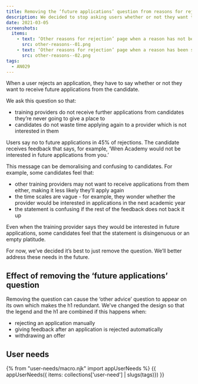 ```yaml
---
title: Removing the ‘future applications’ question from reasons for rejection
description: We decided to stop asking users whether or not they want to receive future applications from the candidate
date: 2021-03-05
screenshots:
  items:
    - text: ‘Other reasons for rejection’ page when a reason has not been selected on the previous page
      src: other-reasons--01.png
    - text: ‘Other reasons for rejection’ page when a reason has been selected on the previous page
      src: other-reasons--02.png
tags:
  - AN029
---
```


When a user rejects an application, they have to say whether or not they want to receive future applications from the candidate.

We ask this question so that:

- training providers do not receive further applications from candidates they’re never going to give a place to
- candidates do not waste time applying again to a provider which is not interested in them

Users say no to future applications in 45% of rejections. The candidate receives feedback that says, for example, ‘Wren Academy would not be interested in future applications from you.’

This message can be demoralising and confusing to candidates.  For example, some candidates feel that:

- other training providers may not want to receive applications from them either, making it less likely they’ll apply again
- the time scales are vague - for example, they wonder whether the provider would be interested in applications in the next academic year
- the statement is confusing if the rest of the feedback does not back it up

Even when the training provider says they would be interested in future applications, some candidates feel that the statement is disingenuous or an empty platitude.

For now, we’ve decided it’s best to just remove the question. We’ll better address these needs in the future.

## Effect of removing the ‘future applications’ question

Removing the question can cause the ‘other advice’ question to appear on its own which makes the h1 redundant. We’ve changed the design so that the legend and the h1 are combined if this happens when:

- rejecting an application manually
- giving feedback after an application is rejected automatically
- withdrawing an offer

## User needs

{% from "user-needs/macro.njk" import appUserNeeds %}
{{ appUserNeeds({ items: collections['user-need'] | slugs(tags)}) }}
